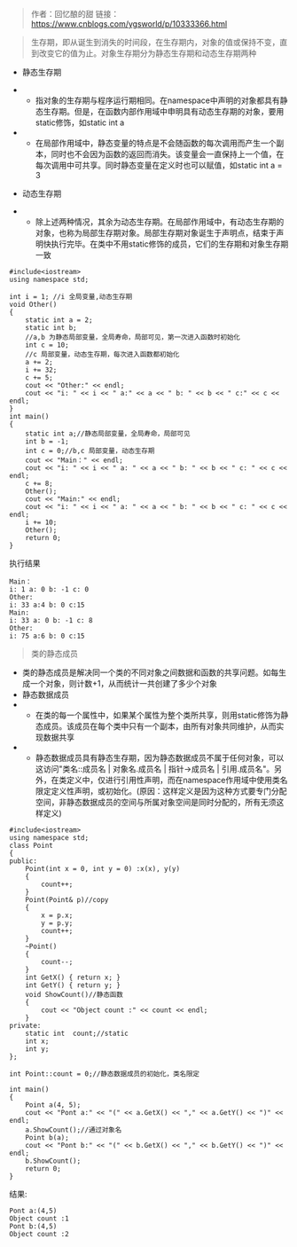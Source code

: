 > 作者：回忆酿的甜
  链接：https://www.cnblogs.com/ygsworld/p/10333366.html

  > 生存期，即从诞生到消失的时间段，在生存期内，对象的值或保持不变，直到改变它的值为止。对象生存期分为静态生存期和动态生存期两种

- 静态生存期
- - 指对象的生存期与程序运行期相同。在namespace中声明的对象都具有静态生存期。但是，在函数内部作用域中申明具有动态生存期的对象，要用static修饰，如static int a
- - 在局部作用域中，静态变量的特点是不会随函数的每次调用而产生一个副本，同时也不会因为函数的返回而消失。该变量会一直保持上一个值，在每次调用中可共享。同时静态变量在定义时也可以赋值，如static int a = 3

- 动态生存期
- - 除上述两种情况，其余为动态生存期。在局部作用域中，有动态生存期的对象，也称为局部生存期对象。局部生存期对象诞生于声明点，结束于声明快执行完毕。在类中不用static修饰的成员，它们的生存期和对象生存期一致

```
#include<iostream>
using namespace std;

int i = 1; //i 全局变量,动态生存期
void Other() 
{
	static int a = 2;
	static int b;
	//a,b 为静态局部变量，全局寿命，局部可见，第一次进入函数时初始化
	int c = 10;
	//c 局部变量，动态生存期，每次进入函数都初始化
	a += 2;
	i += 32;
	c += 5;
	cout << "Other:" << endl;
	cout << "i: " << i << " a:" << a << " b: " << b << " c:" << c << endl;
}
int main()
{
	static int a;//静态局部变量，全局寿命，局部可见
	int b = -1;
	int c = 0;//b,c 局部变量，动态生存期
	cout << "Main：" << endl;
	cout << "i: " << i << " a: " << a << " b: " << b << " c: " << c << endl;
	c += 8;
	Other();
	cout << "Main:" << endl;
	cout << "i: " << i << " a: " << a << " b: " << b << " c: " << c << endl;
	i += 10;
	Other();
	return 0;
}
```
执行结果
``` 
Main：
i: 1 a: 0 b: -1 c: 0
Other:
i: 33 a:4 b: 0 c:15
Main:
i: 33 a: 0 b: -1 c: 8
Other:
i: 75 a:6 b: 0 c:15
```
> 类的静态成员

- 类的静态成员是解决同一个类的不同对象之间数据和函数的共享问题。如每生成一个对象，则计数+1，从而统计一共创建了多少个对象
- 静态数据成员
- - 在类的每一个属性中，如果某个属性为整个类所共享，则用static修饰为静态成员。该成员在每个类中只有一个副本，由所有对象共同维护，从而实现数据共享
- - 静态数据成员具有静态生存期，因为静态数据成员不属于任何对象，可以这访问"类名::成员名 | 对象名.成员名 | 指针->成员名 | 引用.成员名"。另外，在类定义中，仅进行引用性声明，而在namespace作用域中使用类名限定定义性声明，或初始化。(原因：这样定义是因为这种方式要专门分配空间，非静态数据成员的空间与所属对象空间是同时分配的，所有无须这样定义)

```
#include<iostream>
using namespace std;
class Point
{
public:
	Point(int x = 0, int y = 0) :x(x), y(y)
	{
		count++;
	}
	Point(Point& p)//copy
	{
		x = p.x;
		y = p.y;
		count++;
	}
	~Point()
	{
		count--;
	}
	int GetX() { return x; }
	int GetY() { return y; }
	void ShowCount()//静态函数
	{
		cout << "Object count :" << count << endl;
	}
private:
	static int  count;//static
	int x;
	int y;
};

int Point::count = 0;//静态数据成员的初始化，类名限定

int main()
{
	Point a(4, 5);
	cout << "Pont a:" << "(" << a.GetX() << "," << a.GetY() << ")" << endl;
	a.ShowCount();//通过对象名
	Point b(a);
	cout << "Pont b:" << "(" << b.GetX() << "," << b.GetY() << ")" << endl;
	b.ShowCount();
	return 0;
}
```

结果:
```
Pont a:(4,5)
Object count :1
Pont b:(4,5)
Object count :2
```